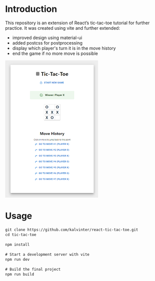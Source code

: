 # Introduction

This repository is an extension of React’s tic-tac-toe tutorial for further practice. It was created using vite and further extended:

- improved design using material-ui
- added postcss for postprocessing
- display which player's turn it is in the move history
- end the game if no more move is possible


<img src="https://github.com/kalvinter/react-tic-tac-to/blob/bc9268e64689e6fe39a05538523be16b77719572/docs/screenshot_for_README_winner_state.png" alt="Screenshot" width="300">


# Usage
```shell
git clone https://github.com/kalvinter/react-tic-tac-toe.git
cd tic-tac-toe

npm install

# Start a development server with vite
npm run dev

# Build the final project
npm run build
```
